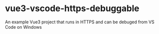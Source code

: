 # vue3-vscode-https-debuggable
An example Vue3 project that runs in HTTPS and can be debuged from VS Code on Windows

